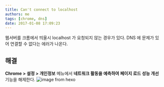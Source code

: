 ```yaml
---
title: Can't connect to localhost
authors: me
tags: [chrome, dns]
date: 2017-01-08 17:09:23
---
```


웹서버를 크롬에서 띄울시 localhost 가 요청되지 않는 경우가 있다.
DNS 에 문제가 있어 연결할 수 없다는 에러가 나온다.

## 해결

**Chrome > 설정 > 개인정보** 메뉴에서 **네트워크 활동을 예측하여 페이지 로드 성능 개선** 기능을 해제한다.
![image from hexo](https://i.imgur.com/V8u3jUM.png)
